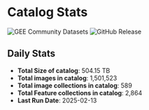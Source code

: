 # Catalog Stats

![GEE Community Datasets](https://img.shields.io/endpoint?url=https://gist.githubusercontent.com/samapriya/34bc0c1280d475d3a69e3b60a706226e/raw/community.json)
![GitHub Release](https://img.shields.io/github/v/release/samapriya/awesome-gee-community-datasets)

## Daily Stats

<!-- START_MARKER -->
* **Total Size of catalog**: 504.15 TB
* **Total images in catalog**: 1,501,523
* **Total image collections in catalog**: 589
* **Total Feature collections in catalog**: 2,864
* **Last Run Date**: 2025-02-13
<!-- END_MARKER -->

